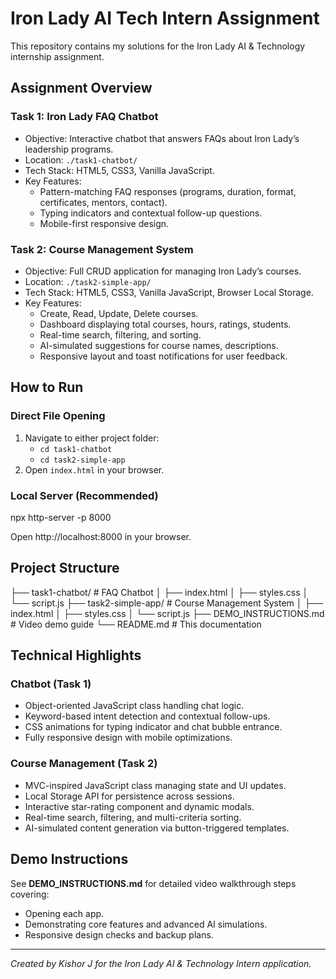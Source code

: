 # Iron Lady AI Tech Intern Assignment

This repository contains my solutions for the Iron Lady AI & Technology internship assignment.

## Assignment Overview

### Task 1: Iron Lady FAQ Chatbot
- Objective: Interactive chatbot that answers FAQs about Iron Lady’s leadership programs.
- Location: `./task1-chatbot/`
- Tech Stack: HTML5, CSS3, Vanilla JavaScript.
- Key Features:
  - Pattern-matching FAQ responses (programs, duration, format, certificates, mentors, contact).
  - Typing indicators and contextual follow-up questions.
  - Mobile-first responsive design.

### Task 2: Course Management System
- Objective: Full CRUD application for managing Iron Lady’s courses.
- Location: `./task2-simple-app/`
- Tech Stack: HTML5, CSS3, Vanilla JavaScript, Browser Local Storage.
- Key Features:
  - Create, Read, Update, Delete courses.
  - Dashboard displaying total courses, hours, ratings, students.
  - Real-time search, filtering, and sorting.
  - AI-simulated suggestions for course names, descriptions.
  - Responsive layout and toast notifications for user feedback.

## How to Run

### Direct File Opening
1. Navigate to either project folder:
   - `cd task1-chatbot`
   - `cd task2-simple-app`
2. Open `index.html` in your browser.

### Local Server (Recommended)
npx http-server -p 8000

Open http://localhost:8000 in your browser.

## Project Structure
├── task1-chatbot/ # FAQ Chatbot
│ ├── index.html
│ ├── styles.css
│ └── script.js
├── task2-simple-app/ # Course Management System
│ ├── index.html
│ ├── styles.css
│ └── script.js
├── DEMO_INSTRUCTIONS.md # Video demo guide
└── README.md # This documentation


## Technical Highlights

### Chatbot (Task 1)
- Object-oriented JavaScript class handling chat logic.
- Keyword-based intent detection and contextual follow-ups.
- CSS animations for typing indicator and chat bubble entrance.
- Fully responsive design with mobile optimizations.

### Course Management (Task 2)
- MVC-inspired JavaScript class managing state and UI updates.
- Local Storage API for persistence across sessions.
- Interactive star-rating component and dynamic modals.
- Real-time search, filtering, and multi-criteria sorting.
- AI-simulated content generation via button-triggered templates.

## Demo Instructions
See **DEMO_INSTRUCTIONS.md** for detailed video walkthrough steps covering:
- Opening each app.
- Demonstrating core features and advanced AI simulations.
- Responsive design checks and backup plans.

---

*Created by Kishor J for the Iron Lady AI & Technology Intern application.*  

